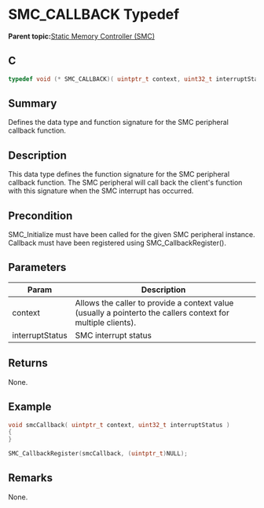 # SMC\_CALLBACK Typedef

**Parent topic:**[Static Memory Controller \(SMC\)](GUID-415D2D33-E3CB-4AD9-961C-49606E718EF0.md)

## C

```c
typedef void (* SMC_CALLBACK)( uintptr_t context, uint32_t interruptStatus )
```

## Summary

Defines the data type and function signature for the SMC peripheral callback function.

## Description

This data type defines the function signature for the SMC peripheral callback function. The SMC peripheral will call back the client's function with this signature when the SMC interrupt has occurred.

## Precondition

SMC\_Initialize must have been called for the given SMC peripheral instance. Callback must have been registered using SMC\_CallbackRegister\(\).

## Parameters

|Param|Description|
|-----|-----------|
|context|Allows the caller to provide a context value \(usually a pointerto the callers context for multiple clients\).|
|interruptStatus|SMC interrupt status|

## Returns

None.

## Example

```c
void smcCallback( uintptr_t context, uint32_t interruptStatus )
{
}

SMC_CallbackRegister(smcCallback, (uintptr_t)NULL);
```

## Remarks

None.

